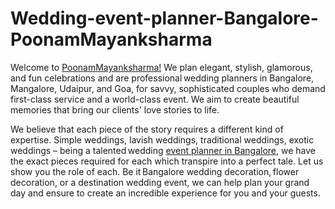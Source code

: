 # Wedding-event-planner-Bangalore-PoonamMayanksharma


Welcome to [PoonamMayanksharma!](https://poonammayanksharma.com/ "PoonamMayanksharma!") We plan elegant, stylish, glamorous, and fun celebrations and are professional wedding planners in Bangalore, Mangalore, Udaipur, and Goa, for savvy, sophisticated couples who demand first-class service and a world-class event. We aim to create beautiful memories that bring our clients' love stories to life.

We believe that each piece of the story requires a different kind of expertise. Simple weddings, lavish weddings, traditional weddings, exotic weddings – being a talented wedding [event planner in Bangalore](https://poonammayanksharma.com/destination/ "event planner in Bangalore"), we have the exact pieces required for each which transpire into a perfect tale. Let us show you the role of each.
Be it Bangalore wedding decoration, flower decoration, or a destination wedding event, we can help plan your grand day and ensure to create an incredible experience for you and your guests.
